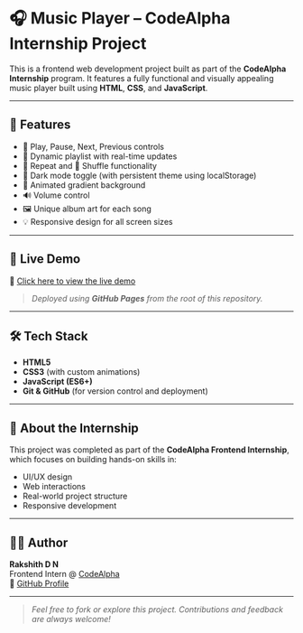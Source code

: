 # 🎧 Music Player – CodeAlpha Internship Project

This is a frontend web development project built as part of the **CodeAlpha Internship** program. It features a fully functional and visually appealing music player built using **HTML**, **CSS**, and **JavaScript**.

---

## 🌟 Features

- 🎵 Play, Pause, Next, Previous controls
- 📃 Dynamic playlist with real-time updates
- 🔁 Repeat and 🔀 Shuffle functionality
- 🌙 Dark mode toggle (with persistent theme using localStorage)
- 🎨 Animated gradient background
- 🔊 Volume control
- 🖼️ Unique album art for each song
- 💡 Responsive design for all screen sizes

---

## 🚀 Live Demo

🔗 [Click here to view the live demo](https://rakshithdn.github.io/codealpha_tasks/)  
> _Deployed using **GitHub Pages** from the root of this repository._

---

## 🛠️ Tech Stack

- **HTML5**
- **CSS3** (with custom animations)
- **JavaScript (ES6+)**
- **Git & GitHub** (for version control and deployment)

---
## 📌 About the Internship

This project was completed as part of the **CodeAlpha Frontend Internship**, which focuses on building hands-on skills in:
- UI/UX design
- Web interactions
- Real-world project structure
- Responsive development

---

## 🙋‍♂️ Author

**Rakshith D N**  
Frontend Intern @ [CodeAlpha](https://codealpha.tech/)  
🔗 [GitHub Profile](https://github.com/RakshithDN)

---

> _Feel free to fork or explore this project. Contributions and feedback are always welcome!_
